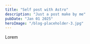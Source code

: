 ```yaml
---
title: "Self post with Astro"
description: "Just a post make by me"
pubDate: "Jan 01 2025"
heroImage: "/blog-placeholder-3.jpg"
---
```


Lorem
